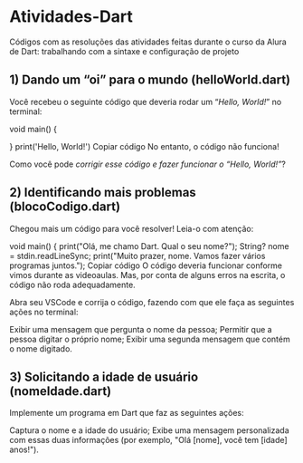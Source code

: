 # Atividades-Dart
Códigos com as resoluções das atividades feitas durante o curso da Alura de Dart: trabalhando com a sintaxe e configuração de projeto

## 1) Dando um “oi” para o mundo (helloWorld.dart)
Você recebeu o seguinte código que deveria rodar um “*Hello, World!*” no terminal:

void main() {
  
}
print('Hello, World!')
Copiar código
No entanto, o código não funciona!

Como você pode *corrigir esse código e fazer funcionar o “Hello, World!”*?

## 2) Identificando mais problemas (blocoCodigo.dart)
Chegou mais um código para você resolver! Leia-o com atenção:

void main() {
  print("Olá, me chamo Dart. Qual o seu nome?");
  String? nome = stdin.readLineSync;
  print("Muito prazer, nome. Vamos fazer vários programas juntos.");
Copiar código
O código deveria funcionar conforme vimos durante as videoaulas. Mas, por conta de alguns erros na escrita, o código não roda adequadamente.

Abra seu VSCode e corrija o código, fazendo com que ele faça as seguintes ações no terminal:

Exibir uma mensagem que pergunta o nome da pessoa;
Permitir que a pessoa digitar o próprio nome;
Exibir uma segunda mensagem que contém o nome digitado.

## 3) Solicitando a idade de usuário (nomeIdade.dart)

Implemente um programa em Dart que faz as seguintes ações:

Captura o nome e a idade do usuário;
Exibe uma mensagem personalizada com essas duas informações (por exemplo, "Olá [nome], você tem [idade] anos!").
